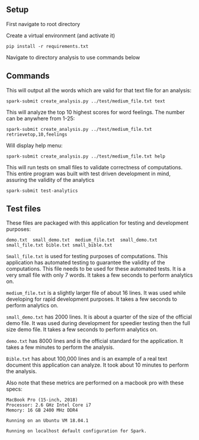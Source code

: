 ## Setup

First navigate to root directory

Create a virtual environment (and activate it)

`pip install -r requirements.txt`

Navigate to directory analysis to use commands below

## Commands
This will output all the words which are valid for that text file for an analysis:

`spark-submit create_analysis.py ../test/medium_file.txt text` 

This will analyze the top 10 highest scores for word feelings. The number can be anywhere from 1-25:

`spark-submit create_analysis.py ../test/medium_file.txt retrievetop,10,feelings`

Will display help menu:

`spark-submit create_analysis.py ../test/medium_file.txt help` 

This will run tests on small files to validate correctness of computations. This entire program was built with test driven development in mind, assuring the validity of the analytics

`spark-submit test-analytics` 

## Test files

These files are packaged with this application for testing and development purposes: 

`demo.txt  small_demo.txt  medium_file.txt  small_demo.txt  small_file.txt bible.txt small_bible.txt`

`Small_file.txt` is used for testing purposes of computations. This application has automated testing to guarantee the validity of the computations. This file needs to be used for these automated tests. It is a very small file with only 7 words. It takes a few seconds to perform analytics on.

`medium_file.txt` is a slightly larger file of about 16 lines. It was used while developing for rapid development purposes. It takes a few seconds to perform analytics on.

`small_demo.txt` has 2000 lines. It is about a quarter of the size of the official demo file. It was used during development for speedier testing then the full size demo file. It takes a few seconds to perform analytics on.

`demo.txt` has 8000 lines and is the official standard for the application. It takes a few minutes to perform the analysis.

`Bible.txt` has about 100,000 lines and is an example of a real text document this application can analyze. It took about 10 minutes to perform the analysis.

Also note that these metrics are performed on a macbook pro with these specs:

```
MacBook Pro (15-inch, 2018)
Processor: 2.6 GHz Intel Core i7
Memory: 16 GB 2400 MHz DDR4

Running on an Ubuntu VM 18.04.1

Running on localhost default configuration for Spark.
